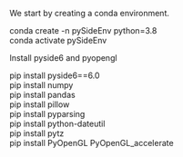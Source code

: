 We start by creating a conda environment. 

conda create -n pySideEnv python=3.8 <br>
conda activate pySideEnv

Install pyside6 and pyopengl

pip install pyside6==6.0 <br>
pip install numpy <br>
pip install pandas <br>
pip install pillow <br>
pip install pyparsing <br>
pip install python-dateutil <br>
pip install pytz <br>
pip install PyOpenGL PyOpenGL_accelerate <br>

